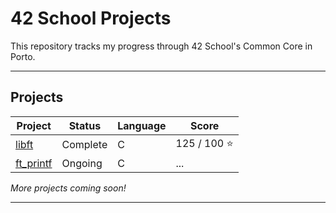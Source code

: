 # 42 School Projects

This repository tracks my progress through 42 School's Common Core in Porto.

---
## Projects

| Project | Status   | Language | Score       |
| ------- | -------- | -------- | ----------- |
| [libft](https://github.com/therappha/42libft) | Complete | C        | 125 / 100 ⭐ |
| [ft_printf](https://github.com/therappha/42_ft_printf)| Ongoing | C        |...  |

*More projects coming soon!*

---
